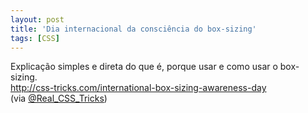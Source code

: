 ```yaml
---
layout: post
title: 'Dia internacional da consciência do box-sizing'
tags: [CSS]
---
```


Explicação simples e direta do que é, porque usar e como usar o box-sizing.<br>
<http://css-tricks.com/international-box-sizing-awareness-day><br>
(via [@Real_CSS_Tricks](https://twitter.com/Real_CSS_Tricks/status/429750598825562112))</p>
